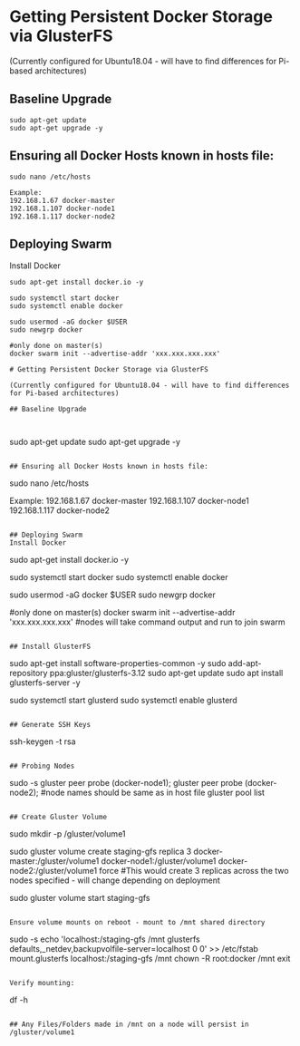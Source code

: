 
# Getting Persistent Docker Storage via GlusterFS

(Currently configured for Ubuntu18.04 - will have to find differences for Pi-based architectures)

## Baseline Upgrade



```
sudo apt-get update
sudo apt-get upgrade -y
```

## Ensuring all Docker Hosts known in hosts file:

```
sudo nano /etc/hosts

Example: 
192.168.1.67 docker-master
192.168.1.107 docker-node1
192.168.1.117 docker-node2
```

## Deploying Swarm
Install Docker
```
sudo apt-get install docker.io -y

sudo systemctl start docker
sudo systemctl enable docker

sudo usermod -aG docker $USER
sudo newgrp docker

#only done on master(s)
docker swarm init --advertise-addr 'xxx.xxx.xxx.xxx'

# Getting Persistent Docker Storage via GlusterFS

(Currently configured for Ubuntu18.04 - will have to find differences for Pi-based architectures)

## Baseline Upgrade



```
sudo apt-get update
sudo apt-get upgrade -y
```

## Ensuring all Docker Hosts known in hosts file:

```
sudo nano /etc/hosts

Example: 
192.168.1.67 docker-master
192.168.1.107 docker-node1
192.168.1.117 docker-node2
```

## Deploying Swarm
Install Docker
```
sudo apt-get install docker.io -y

sudo systemctl start docker
sudo systemctl enable docker

sudo usermod -aG docker $USER
sudo newgrp docker

#only done on master(s)
docker swarm init --advertise-addr 'xxx.xxx.xxx.xxx'
#nodes will take command output and run to join swarm

```

## Install GlusterFS
```
sudo apt-get install software-properties-common -y
sudo add-apt-repository ppa:gluster/glusterfs-3.12
sudo apt-get update
sudo apt install glusterfs-server -y

sudo systemctl start glusterd
sudo systemctl enable glusterd
```

## Generate SSH Keys
```
ssh-keygen -t rsa
```

## Probing Nodes

```
sudo -s
gluster peer probe (docker-node1); gluster peer probe (docker-node2);
#node names should be same as in host file
gluster pool list
```

## Create Gluster Volume

```
sudo mkdir -p /gluster/volume1

sudo gluster volume create staging-gfs replica 3 docker-master:/gluster/volume1 docker-node1:/gluster/volume1 docker-node2:/gluster/volume1 force
#This would create 3 replicas across the two nodes specified - will change depending on deployment

sudo gluster volume start staging-gfs
```

Ensure volume mounts on reboot - mount to /mnt shared directory
```
sudo -s
echo 'localhost:/staging-gfs /mnt glusterfs defaults,_netdev,backupvolfile-server=localhost 0 0' >> /etc/fstab
mount.glusterfs localhost:/staging-gfs /mnt
chown -R root:docker /mnt
exit
```

Verify mounting:
```
df -h
```

## Any Files/Folders made in /mnt on a node will persist in /gluster/volume1



